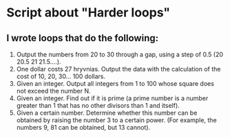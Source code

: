 # Script about "Harder loops"

## I wrote loops that do the following:

1. Output the numbers from 20 to 30 through a gap, using a step of 0.5 (20 20.5 21 21.5….).
2. One dollar costs 27 hryvnias. Output the data with the calculation of the cost of 10, 20, 30... 100 dollars.
3. Given an integer. Output all integers from 1 to 100 whose square does not exceed the number N.
4. Given an integer. Find out if it is prime (a prime number is a number greater than 1 that has no other divisors than 1 and itself).
5. Given a certain number. Determine whether this number can be obtained by raising the number 3 to a certain power. (For example, the numbers 9, 81 can be obtained, but 13 cannot).